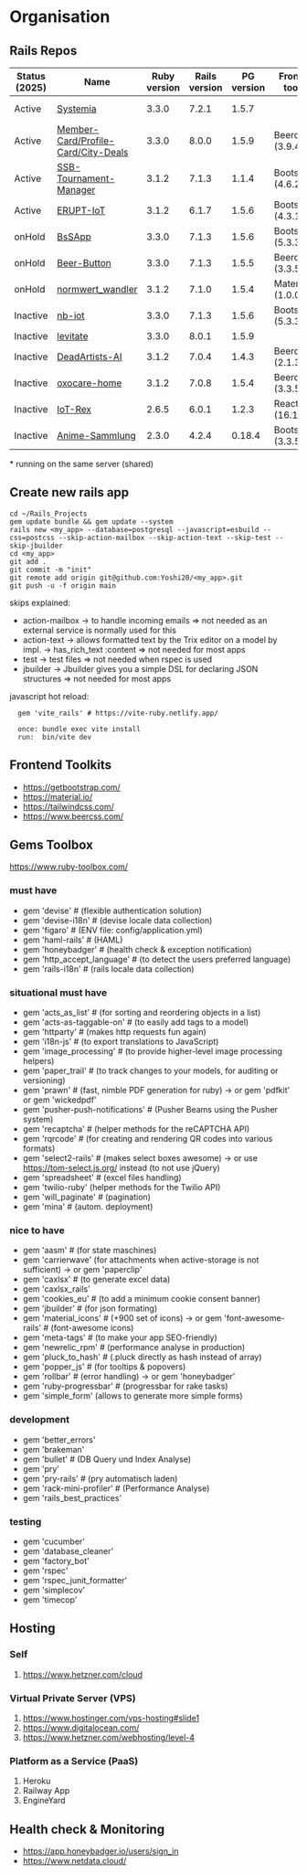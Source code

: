 # Organisation

## Rails Repos

| Status (2025) | Name | Ruby version | Rails version | PG version | Frontend toolkit | javascript | deployment | host |
| ------------- | ---- | ------------ | ------------- | ---------- | ---------------- | ---------- | ---------- | ---- |
| Active | [Systemia](https://github.com/Yoshi20/Systemia) | 3.3.0 | 7.2.1 | 1.5.7 | | esbuild | mina | Hetzner (~4.5€)* |
| Active | [Member-Card/Profile-Card/City-Deals](https://github.com/Embedded-Science/member-card) | 3.3.0 | 8.0.0 | 1.5.9 | Beercss (3.9.4) | esbuild | mina | Hetzner (~6.5€) |
| Active | [SSB-Tournament-Manager](https://github.com/Yoshi20/SSB-Tournament-Manager) | 3.1.2 | 7.1.3 | 1.1.4 | Bootstrap (4.6.2) | asset pipeline | heroku | heroku.com ($13) |
| Active | [ERUPT-IoT](https://github.com/Yoshi20/ERUPT-IoT) | 3.1.2 | 6.1.7 | 1.5.6 | Bootstrap (4.3.1) | asset pipeline | mina | Hetzner (~4€) |
| onHold | [BsSApp](https://github.com/Yoshi20/bssapp) | 3.3.0 | 7.1.3 | 1.5.6 | Bootstrap (5.3.3) | esbuild | mina | Hetzner (~0€)* |
| onHold | [Beer-Button](https://github.com/Yoshi20/Beer-Button) | 3.3.0 | 7.1.3 | 1.5.5 | Beercss (3.3.5) | esbuild | mina | Hetzner (~0€)* |
| onHold | [normwert_wandler](https://github.com/Embedded-Science/normwert_wandler) | 3.1.2 | 7.1.0 | 1.5.4 | Materialize (1.0.0) | asset pipeline | mina | Hetzner (~0€)* |
| Inactive | [nb-iot](https://github.com/Embedded-Science/nb-iot) | 3.3.0 | 7.1.3 | 1.5.6 | Bootstrap (5.3.3) | esbuild | mina | Hetzner (by lv) |
| Inactive | [levitate](https://github.com/Levitate-Aerospace/levitate) | 3.3.0 | 8.0.1 | 1.5.9 | | esbuild | kamal | |
| Inactive | [DeadArtists-AI](https://github.com/Yoshi20/DeadArtists-Ai) | 3.1.2 | 7.0.4 | 1.4.3 | Beercss (2.1.3) | esbuild | | |
| Inactive | [oxocare-home](https://github.com/Embedded-Science/oxocare-home) | 3.1.2 | 7.0.8 | 1.5.4 | Beercss (3.3.5) | esbuild | | |
| Inactive | [IoT-Rex](https://github.com/Yoshi20/IoT-Rex) | 2.6.5 | 6.0.1 | 1.2.3 | React (16.11.0) | asset pipeline | | |
| Inactive | [Anime-Sammlung](https://github.com/Yoshi20/Anime-Sammlung) | 2.3.0 | 4.2.4 | 0.18.4 | Bootstrap (3.3.5) | asset pipeline | | |

\* running on the same server (shared)

## Create new rails app

```
cd ~/Rails_Projects
gem update bundle && gem update --system
rails new <my_app> --database=postgresql --javascript=esbuild --css=postcss --skip-action-mailbox --skip-action-text --skip-test --skip-jbuilder
cd <my_app>
git add .
git commit -m "init"
git remote add origin git@github.com:Yoshi20/<my_app>.git
git push -u -f origin main
```

skips explained:
- action-mailbox  -> to handle incoming emails => not needed as an external service is normally used for this
- action-text     -> allows formatted text by the Trix editor on a model by impl. -> has_rich_text :content => not needed for most apps
- test            -> test files => not needed when rspec is used
- jbuilder        -> Jbuilder gives you a simple DSL for declaring JSON structures => not needed for most apps

javascript hot reload:
```
  gem 'vite_rails' # https://vite-ruby.netlify.app/

  once: bundle exec vite install
  run:  bin/vite dev
```

## Frontend Toolkits

- https://getbootstrap.com/
- https://material.io/
- https://tailwindcss.com/
- https://www.beercss.com/

## Gems Toolbox

https://www.ruby-toolbox.com/

### must have

- gem 'devise' # (flexible authentication solution)
- gem 'devise-i18n' # (devise locale data collection)
- gem 'figaro' # (ENV file: config/application.yml)
- gem 'haml-rails' # (HAML)
- gem 'honeybadger' # (health check & exception notification)
- gem 'http_accept_language' # (to detect the users preferred language)
- gem 'rails-i18n' # (rails locale data collection)

### situational must have

- gem 'acts_as_list' # (for sorting and reordering objects in a list)
- gem 'acts-as-taggable-on' # (to easily add tags to a model)
- gem 'httparty' # (makes http requests fun again)
- gem 'i18n-js' # (to export translations to JavaScript)
- gem 'image_processing' # (to provide higher-level image processing helpers)
- gem 'paper_trail' # (to track changes to your models, for auditing or versioning)
- gem 'prawn' # (fast, nimble PDF generation for ruby) -> or gem 'pdfkit' or gem 'wickedpdf'
- gem 'pusher-push-notifications' # (Pusher Beams using the Pusher system)
- gem 'recaptcha' # (helper methods for the reCAPTCHA API)
- gem 'rqrcode' # (for creating and rendering QR codes into various formats)
- gem 'select2-rails' # (makes select boxes awesome) -> or use https://tom-select.js.org/ instead (to not use jQuery)
- gem 'spreadsheet' # (excel files handling)
- gem 'twilio-ruby' (helper methods for the Twilio API)
- gem 'will_paginate' # (pagination)
- gem 'mina' # (autom. deployment)

### nice to have

- gem 'aasm' # (for state maschines)
- gem 'carrierwave' (for attachments when active-storage is not sufficient) -> or gem 'paperclip'
- gem 'caxlsx' # (to generate excel data)
- gem 'caxlsx_rails'
- gem 'cookies_eu' # (to add a minimum cookie consent banner)
- gem 'jbuilder' # (for json formating)
- gem 'material_icons' # (+900 set of icons) -> or gem 'font-awesome-rails' # (font-awesome icons)
- gem 'meta-tags' # (to make your app SEO-friendly)
- gem 'newrelic_rpm' # (performance analyse in production)
- gem 'pluck_to_hash' # (.pluck directly as hash instead of array)
- gem 'popper_js' # (for tooltips & popovers)
- gem 'rollbar' # (error handling) -> or gem 'honeybadger'
- gem 'ruby-progressbar' # (progressbar for rake tasks)
- gem 'simple_form' (allows to generate more simple forms)

### development

- gem 'better_errors'
- gem 'brakeman'
- gem 'bullet' # (DB Query und Index Analyse)
- gem 'pry'
- gem 'pry-rails' # (pry automatisch laden)
- gem 'rack-mini-profiler' # (Performance Analyse)
- gem 'rails_best_practices'

### testing

- gem 'cucumber'
- gem 'database_cleaner'
- gem 'factory_bot'
- gem 'rspec'
- gem 'rspec_junit_formatter'
- gem 'simplecov'
- gem 'timecop'

## Hosting

### Self

1. https://www.hetzner.com/cloud

### Virtual Private Server (VPS)

1. https://www.hostinger.com/vps-hosting#slide1
2. https://www.digitalocean.com/
3. https://www.hetzner.com/webhosting/level-4

### Platform as a Service (PaaS)

1. Heroku
2. Railway App
3. EngineYard

## Health check & Monitoring

- https://app.honeybadger.io/users/sign_in
- https://www.netdata.cloud/
